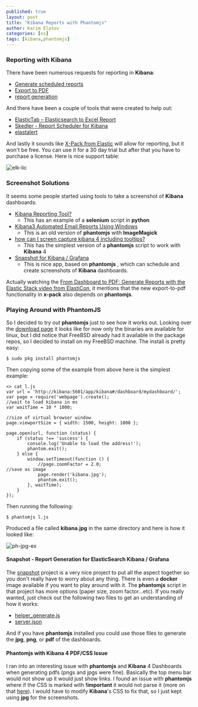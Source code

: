 ```yaml
---
published: true
layout: post
title: "Kibana Reports with Phantomjs"
author: Karim Elatov
categories: [os]
tags: [kibana,phantomjs]
---
```

### Reporting with Kibana

There have been numerous requests for reporting in **Kibana**:

* [Generate scheduled reports](https://github.com/elastic/kibana/issues/1640)
* [Export to PDF](https://github.com/elastic/kibana/issues/509)
* [report generation](https://github.com/elastic/kibana/issues/760)


And there have been a couple of tools that were created to help out:

* [ElasticTab – Elasticsearch to Excel Report](https://github.com/raghavendar-ts/ElasticTab-Elasticsearch-to-Excel-Report)
* [Skedler - Report Scheduler for Kibana](http://guidanz.com/blog/report-scheduler-for-kibana/)
* [elastalert](https://github.com/Yelp/elastalert)

And lastly it sounds like [X-Pack from Elastic](https://www.elastic.co/guide/en/x-pack/current/xpack-introduction.html) will allow for reporting, but it won't be free. You can use it for a 30 day trial but after that you have to purchase a license. Here is nice support table:

![elk-lic](https://seacloud.cc/d/480b5e8fcd/files/?p=/kibana-phantomjs/elk-lic.png&raw=1)

### Screenshot Solutions

It seems some people started using tools to take a screenshot of **Kibana** dashboards:

* [Kibana Reporting Tool?](https://discuss.elastic.co/t/kibana-reporting-tool/27223)
	* This has an example of a **selenium** script in **python** 
* [Kibana3 Automated Email Reports Using Windows](http://www.ragingcomputer.com/2014/03/kibana3-automated-email-reports-using-windows)
	* This is an old version of **phantomjs** with **ImageMagick** 
* [how can I screen capture kibana 4 including tooltips?](https://groups.google.com/forum/#!topic/phantomjs/yQEIduvuM4w)
	* This has the simplest version of a **phantomjs** script to work with **Kibana** 4 
* [Snapshot for Kibana / Grafana](https://github.com/parvez/snapshot)
	* This is nice app, based on **phantomjs** , which can schedule and create screenshots of **Kibana** dashboards.
	
Actually watching the [From Dashboard to PDF: Generate Reports with the Elastic Stack video from ElastiCon](https://www.elastic.co/elasticon/conf/2016/sf/from-dashboard-to-pdf-generate-reports-with-the-elastic-stack), it mentions that the new export-to-pdf functionality in **x-pack** also depends on **phantomjs**.

### Playing Around with PhantomJS
So I decided to try out **phantomjs** just to see how it works out. Looking over the [download page](http://phantomjs.org/download.html) it looks like for now only the binaries are available for linux, but I did notice that FreeBSD already had it available in the package repos, so I decided to install on my FreeBSD machine. The install is pretty easy:

	$ sudo pkg install phantomjs
 
Then copying some of the example from above here is the simplest example:

	<> cat l.js
	var url = 'http://kibana:5601/app/kibana#/dashboard/mydashboard/';
	var page = require('webpage').create();
	//wait to load kibana in ms
	var waitTime = 10 * 1000;
	
	//size of virtual browser window
	page.viewportSize = { width: 1500, height: 1000 };
	
	page.open(url, function (status) {
	    if (status !== 'success') {
	        console.log('Unable to load the address!');
	        phantom.exit();
	    } else {
	        window.setTimeout(function () {
	       		//page.zoomFactor = 2.0;
	//save as image
	            page.render('kibana.jpg');
	            phantom.exit();
	        }, waitTime);
	    }
	});

Then running the following:

	$ phantomjs l.js

Produced a file called **kibana.jpg** in the same directory and here is how it looked like:

![ph-jpg-ex](https://seacloud.cc/d/480b5e8fcd/files/?p=/kibana-phantomjs/ph-jpg-ex.png&raw=1)

#### Snapshot - Report Generation for ElasticSearch Kibana / Grafana

The [snapshot](https://github.com/parvez/snapshot) project is a very nice project to put all the aspect together so you don't really have to worry about any thing. There is even a **docker** image available if you want to play around with it. The **phantomjs** script in that project has more options (paper size, zoom factor...etc). If you really wanted, just check out the following two files to get an understanding of how it works:

* [helper_generate.js](https://github.com/parvez/snapshot/blob/master/app/helper_generate.js)
* [server.json](https://github.com/parvez/snapshot/blob/master/app/config/server.json)

And if you have **phantomjs** installed you could use those files to generate the **jpg**, **png**, or **pdf** of the dashboards.

#### Phantomjs with Kibana 4 PDF/CSS Issue

I ran into an interesting issue with **phantomjs** and **Kibana** 4 Dashboards when generating pdfs (pngs and jpgs were fine). Basically the top menu bar would not show up it would just show links. I found an issue with **phantomjs** where if the CSS is marked with **!important** it would not parse it (more on that [here](https://github.com/ariya/phantomjs/issues/10669)). I would have to modify **Kibana**'s CSS to fix that, so I just kept using **jpg** for the screenshots.
